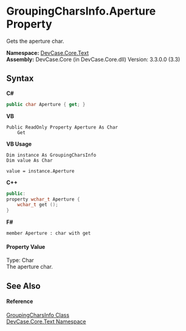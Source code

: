 # GroupingCharsInfo.Aperture Property 
 

Gets the aperture char.

**Namespace:**&nbsp;<a href="N_DevCase_Core_Text">DevCase.Core.Text</a><br />**Assembly:**&nbsp;DevCase.Core (in DevCase.Core.dll) Version: 3.3.0.0 (3.3)

## Syntax

**C#**<br />
``` C#
public char Aperture { get; }
```

**VB**<br />
``` VB
Public ReadOnly Property Aperture As Char
	Get
```

**VB Usage**<br />
``` VB Usage
Dim instance As GroupingCharsInfo
Dim value As Char

value = instance.Aperture

```

**C++**<br />
``` C++
public:
property wchar_t Aperture {
	wchar_t get ();
}
```

**F#**<br />
``` F#
member Aperture : char with get

```


#### Property Value
Type: Char<br />The aperture char.

## See Also


#### Reference
<a href="T_DevCase_Core_Text_GroupingCharsInfo">GroupingCharsInfo Class</a><br /><a href="N_DevCase_Core_Text">DevCase.Core.Text Namespace</a><br />